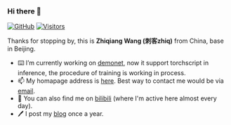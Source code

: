 ### Hi there 👋

[![GitHub](https://img.shields.io/github/followers/zhiqwang.svg?color=teal&logo=github)](https://github.com/zhiqwang?tab=followers)
[![Visitors](https://visitor-badge.glitch.me/badge?page_id=zhiqwang.zhiqwang)](https://github.com/zhiqwang/zhiqwang)

Thanks for stopping by, this is **Zhiqiang Wang (刺客zhiq)** from China, base in Beijing.

- ⌨️ I’m currently working on [demonet](https://github.com/vanillapi/demonet), now it support torchscript in inference, the procedure of training is working in process.
- 📫 My homapage address is [here](https://zhiqwang.com). Best way to contact me would be via [email](mailto:me@zhiqwang.com).
- 🥳 You can also find me on [bilibili](https://space.bilibili.com/168869832) (where I'm active here almost every day).
- 🖊️ I post my [blog](https://zhiqwang.com/post) once a year.
